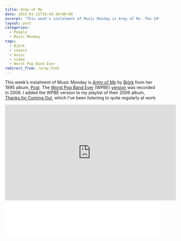 ```yaml
---
title: Army of Me
date: 2015-01-12T10:43:16+00:00
excerpt: "This week's instalment of Music Monday is Army of Me. The 1995 Björk original and a 2006 cover by the Worst Pop Band Ever."
layout: post
categories:
  - People
  - Music Monday
tags:
  - Björk
  - covers
  - music
  - video
  - Worst Pop Band Ever
redirect_from: /army.html
---
```

This week&#8217;s instalment of Music Monday is [_Army of Me_](http://en.wikipedia.org/wiki/Army_of_Me_(Bj%C3%B6rk_song)) by [Björk](http://bjork.com/) from her 1995 album, [Post](http://en.wikipedia.org/wiki/Post_%28Bj%C3%B6rk_album%29). The [Worst Pop Band Ever](http://wpbe.ppfhouse.com) (WPBE) [version](http://wpbe.bandcamp.com/track/army-of-me) was recorded in 2006. I added the WPBE version to my playlist of their 2006 album, [Thanks for Coming Out](http://wpbe.bandcamp.com/album/thanks-for-coming-out), which I&#8217;ve been listening to quite regularly at work.

<div class="video-container">
	<iframe width="560" height="315" src="https://www.youtube.com/embed/EwV9W9Mj9uY" frameborder="0" allowfullscreen></iframe>
</div>

<iframe width="100%" height="120" style="position: relative; display: block; width: 100%; height: 120px;" src="//bandcamp.com/EmbeddedPlayer/v=2/track=540995039/size=large/bgcol=ffffff/linkcol=0687f5/tracklist=false/artwork=small/" allowtransparency="true" frameborder="0"></iframe>
